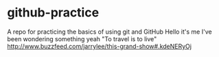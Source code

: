 # github-practice
A repo for practicing the basics of using git and GitHub
Hello
it's me
I've been wondering something yeah
"To travel is to live" 
http://www.buzzfeed.com/jarrylee/this-grand-show#.kdeNERyOj